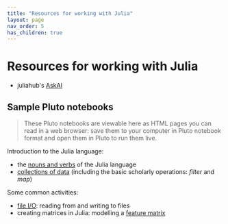 ```yaml
---
title: "Resources for working with Julia"
layout: page
nav_order: 5
has_children: true
---
```


# Resources for working with Julia

- juliahub's [AskAI](https://juliahub.com/ui/AskAI)


## Sample Pluto notebooks

> These Pluto notebooks are viewable here as HTML pages you can read in a web browser: save them to your computer in Pluto notebook format and open them in Pluto  to run them live.

Introduction to the Julia language:

- the [nouns and verbs](./julia-nouns-verbs.html) of the Julia language
- [collections of data](./julia-collections-of-data.html) (including the basic scholarly operations: *filter* and *map*)


Some common activities:

- [file I/O](./fileio.html): reading from and writing to files
- creating matrices in Julia: modelling a [feature matrix](./featurematrix.html)